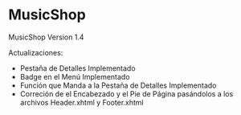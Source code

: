 # MusicShop
MusicShop Version 1.4

Actualizaciones:
- Pestaña de Detalles Implementado
- Badge en el Menú Implementado
- Función que Manda a la Pestaña de Detalles Implementado
- Correción de el Encabezado y el Pie de Página pasándolos a los archivos Header.xhtml y Footer.xhtml
